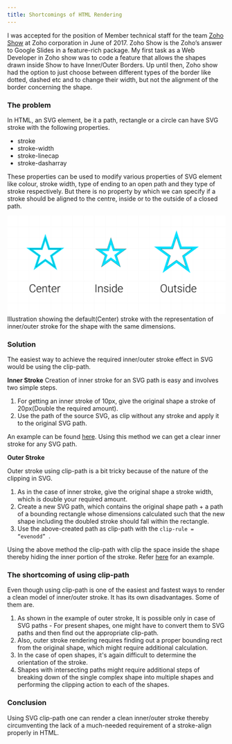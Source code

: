```yaml
---
title: Shortcomings of HTML Rendering
---
```


I was accepted for the position of Member technical staff for the team <a href="https://show.zoho.com/">Zoho Show</a> at Zoho corporation in June of 2017. Zoho Show is the Zoho’s answer to Google Slides in a feature-rich package. My first task as a Web Developer in Zoho show was to code a feature that allows the shapes drawn inside Show to have Inner/Outer Borders. Up until then, Zoho show had the option to just choose between different types of the border like dotted, dashed etc and to change their width, but not the alignment of the border concerning the shape.

### The problem

In HTML, an SVG element, be it a path, rectangle or a circle can have SVG stroke with the following properties.

- stroke
- stroke-width
- stroke-linecap
- stroke-dasharray

These properties can be used to modify various properties of SVG element like colour, stroke width, type of ending to an open path and they type of stroke respectively. But there is no property by which we can specify if a stroke should be aligned to the centre, inside or to the outside of a closed path.

<img src="/assets/stroke_types.png"  alt="Different stroke representation"/>
Illustration showing the default(Center) stroke with the representation of inner/outer stroke for the shape with the same dimensions.

### Solution

The easiest way to achieve the required inner/outer stroke effect in SVG would be using the clip-path.

**Inner Stroke** 
Creation of inner stroke for an SVG path is easy and involves two simple steps.

1. For getting an inner stroke of 10px, give the original shape a stroke of 20px(Double the required amount).
2. Use the path of the source SVG, as clip without any stroke and apply it to the original SVG path.

An example can be found <a href="https://codepen.io/wireshark47/pen/YzPwVrm">here</a>. Using this method we can get a clear inner stroke for any SVG path.

**Outer Stroke**

Outer stroke using clip-path is a bit tricky because of the nature of the clipping in SVG.

1. As in the case of inner stroke, give the original shape a stroke width, which is double your required amount.
2. Create a new SVG path, which contains the original shape path + a path of a bounding rectangle whose dimensions calculated such that the new shape including the doubled stroke should fall within the rectangle.
3. Use the above-created path as clip-path with the <code>clip-rule = “evenodd” </code>.

Using the above method the clip-path with clip the space inside the shape thereby hiding the inner portion of the stroke. Refer <a href="https://codepen.io/wireshark47/pen/QWwyvzq">here</a> for an example.

### The shortcoming of using clip-path
Even though using clip-path is one of the easiest and fastest ways to render a clean model of inner/outer stroke. It has its own disadvantages. Some of them are.

1. As shown in the example of outer stroke, It is possible only in case of SVG paths - For present shapes, one might have to convert them to SVG paths and then find out the appropriate clip-path.
2. Also, outer stroke rendering requires finding out a proper bounding rect from the original shape, which might require additional calculation.
3. In the case of open shapes, it's again difficult to determine the orientation of the stroke.
4. Shapes with intersecting paths might require additional steps of breaking down of the single complex shape into multiple shapes and performing the clipping action to each of the shapes.

### Conclusion
Using SVG clip-path one can render a clean inner/outer stroke thereby circumventing the lack of a much-needed requirement of a stroke-align properly in HTML.
		
